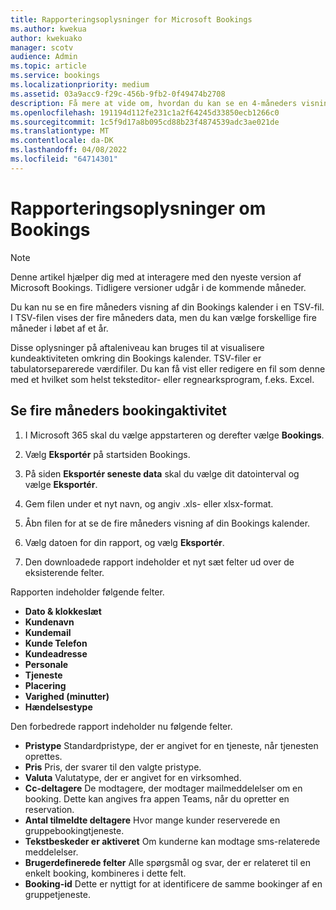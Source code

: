 ```yaml
---
title: Rapporteringsoplysninger for Microsoft Bookings
ms.author: kwekua
author: kwekuako
manager: scotv
audience: Admin
ms.topic: article
ms.service: bookings
ms.localizationpriority: medium
ms.assetid: 03a9acc9-f29c-456b-9fb2-0f49474b2708
description: Få mere at vide om, hvordan du kan se en 4-måneders visning af din Bookings aktivitet
ms.openlocfilehash: 191194d112fe231c1a2f64245d33850ecb1266c0
ms.sourcegitcommit: 1c5f9d17a8b095cd88b23f4874539adc3ae021de
ms.translationtype: MT
ms.contentlocale: da-DK
ms.lasthandoff: 04/08/2022
ms.locfileid: "64714301"
---
```

# <a name="reporting-info-for-bookings"></a>Rapporteringsoplysninger om Bookings

> [!NOTE]
> Denne artikel hjælper dig med at interagere med den nyeste version af Microsoft Bookings. Tidligere versioner udgår i de kommende måneder.

Du kan nu se en fire måneders visning af din Bookings kalender i en TSV-fil. I TSV-filen vises der fire måneders data, men du kan vælge forskellige fire måneder i løbet af et år.

Disse oplysninger på aftaleniveau kan bruges til at visualisere kundeaktiviteten omkring din Bookings kalender. TSV-filer er tabulatorseparerede værdifiler. Du kan få vist eller redigere en fil som denne med et hvilket som helst teksteditor- eller regnearksprogram, f.eks. Excel.

## <a name="see-four-months-of-booking-activity"></a>Se fire måneders bookingaktivitet

1. I Microsoft 365 skal du vælge appstarteren og derefter vælge **Bookings**.

1. Vælg **Eksportér** på startsiden Bookings.

1. På siden **Eksportér seneste data** skal du vælge dit datointerval og vælge **Eksportér**.

1. Gem filen under et nyt navn, og angiv .xls- eller xlsx-format.

1. Åbn filen for at se de fire måneders visning af din Bookings kalender.

1. Vælg datoen for din rapport, og vælg **Eksportér**.

1. Den downloadede rapport indeholder et nyt sæt felter ud over de eksisterende felter.

Rapporten indeholder følgende felter.

 - **Dato & klokkeslæt**
- **Kundenavn**
- **Kundemail**
- **Kunde Telefon**
- **Kundeadresse**
- **Personale**
- **Tjeneste**
- **Placering**
- **Varighed (minutter)**
- **Hændelsestype**

Den forbedrede rapport indeholder nu følgende felter.

- **Pristype**   Standardpristype, der er angivet for en tjeneste, når tjenesten oprettes.
- **Pris**   Pris, der svarer til den valgte pristype.
- **Valuta**   Valutatype, der er angivet for en virksomhed.
- **Cc-deltagere**   De modtagere, der modtager mailmeddelelser om en booking. Dette kan angives fra appen Teams, når du opretter en reservation.
- **Antal tilmeldte deltagere**   Hvor mange kunder reserverede en gruppebookingtjeneste.
- **Tekstbeskeder er aktiveret**   Om kunderne kan modtage sms-relaterede meddelelser.
- **Brugerdefinerede felter**   Alle spørgsmål og svar, der er relateret til en enkelt booking, kombineres i dette felt.
- **Booking-id**   Dette er nyttigt for at identificere de samme bookinger af en gruppetjeneste.
